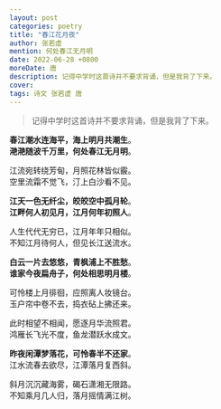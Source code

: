 ```yaml
---
layout: post
categories: poetry
title: "春江花月夜"
author: 张若虚
mention: 何处春江无月明
date: 2022-06-28 +0800
moreDate: 唐
description: 记得中学时这首诗并不要求背诵，但是我背了下来。
cover: 
tags: 诗文 张若虚 唐
---
```


> 记得中学时这首诗并不要求背诵，但是我背了下来。

**春江潮水连海平，海上明月共潮生**。  
**滟滟随波千万里，何处春江无月明**。

江流宛转绕芳甸，月照花林皆似霰。  
空里流霜不觉飞，汀上白沙看不见。

**江天一色无纤尘，皎皎空中孤月轮**。  
**江畔何人初见月，江月何年初照人**。

人生代代无穷已，江月年年只相似。  
不知江月待何人，但见长江送流水。

**白云一片去悠悠，青枫浦上不胜愁**。  
**谁家今夜扁舟子，何处相思明月楼**。

可怜楼上月徘徊，应照离人妆镜台。  
玉户帘中卷不去，捣衣砧上拂还来。

此时相望不相闻，愿逐月华流照君。  
鸿雁长飞光不度，鱼龙潜跃水成文。

**昨夜闲潭梦落花，可怜春半不还家**。  
江水流春去欲尽，江潭落月复西斜。

斜月沉沉藏海雾，碣石潇湘无限路。  
不知乘月几人归，落月摇情满江树。
